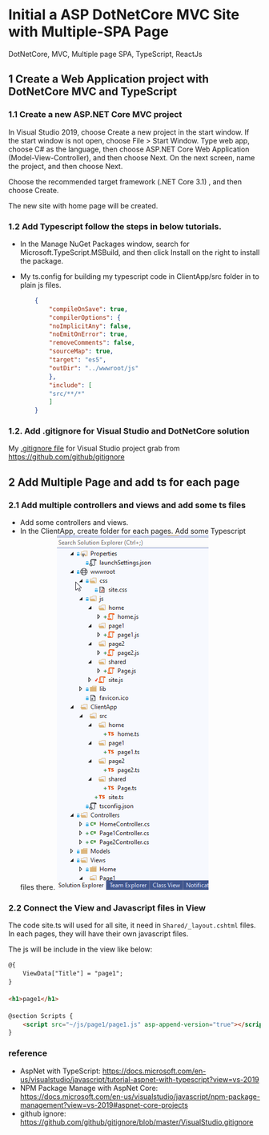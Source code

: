 # Initial a ASP DotNetCore MVC Site with  Multiple-SPA Page

DotNetCore, MVC, Multiple page SPA, TypeScript, ReactJs

## 1 Create a Web Application project with DotNetCore MVC and TypeScript

### 1.1 Create a new ASP.NET Core MVC project

In Visual Studio 2019, choose Create a new project in the start window. If the start window is not open, choose File > Start Window. Type web app, choose C# as the language, then choose ASP.NET Core Web Application (Model-View-Controller), and then choose Next. On the next screen, name the project, and then choose Next.

Choose the recommended target framework (.NET Core 3.1) , and then choose Create.

The new site with home page will be created.

### 1.2  Add Typescript follow the steps in below tutorials.

- In the Manage NuGet Packages window, search for Microsoft.TypeScript.MSBuild, and then click Install on the right to install the package.

- My ts.config for building my typescript code  in ClientApp/src folder in to plain js files.

    ```json
        {
            "compileOnSave": true,
            "compilerOptions": {
            "noImplicitAny": false,
            "noEmitOnError": true,
            "removeComments": false,
            "sourceMap": true,
            "target": "es5",
            "outDir": "../wwwroot/js"
            },
            "include": [
            "src/**/*"
            ]
        }   
    ```

### 1.2. Add .gitignore for Visual Studio and DotNetCore solution

My [.gitignore file](.gitignore) for Visual Studio project grab from <https://github.com/github/gitignore>

## 2 Add Multiple Page and add ts for each page

### 2.1 Add multiple controllers and views and add some ts files

- Add some controllers and views.
- In the ClientApp, create folder for each pages. Add some Typescript files there.
    ![solution structure](SolutionStructure_1.png)

### 2.2 Connect the View and Javascript files in View

The  code site.ts will used for all site, it need in `Shared/_layout.cshtml` files.
In each pages, they will have their own javascript files.

The js will be include in the view like below:

```html
@{
    ViewData["Title"] = "page1";
}

<h1>page1</h1>

@section Scripts {
    <script src="~/js/page1/page1.js" asp-append-version="true"></script>
}

```





### reference

- AspNet with TypeScript: <https://docs.microsoft.com/en-us/visualstudio/javascript/tutorial-aspnet-with-typescript?view=vs-2019>
- NPM Package Manage with AspNet Core: <https://docs.microsoft.com/en-us/visualstudio/javascript/npm-package-management?view=vs-2019#aspnet-core-projects>
- github ignore:  <https://github.com/github/gitignore/blob/master/VisualStudio.gitignore>

